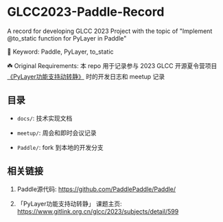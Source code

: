 # GLCC2023-Paddle-Record
A record for developing GLCC 2023 Project with the topic of  "Implement @to_static function for PyLayer in Paddle"

🚀 Keyword: Paddle, PyLayer, to_static

☘️ Original Requirements: 本 repo 用于记录参与 2023 GLCC 开源夏令营项目[《PyLayer功能支持动转静》](https://www.gitlink.org.cn/glcc/2023/subjects/detail/599) 时的开发日志和 meetup 记录

## 目录
* `docs/`: 技术实现文档

* `meetup/`: 周会和即时会议记录

* `Paddle/`: fork 到本地的开发分支


## 相关链接
1. Paddle源代码: https://github.com/PaddlePaddle/Paddle/

2. 「PyLayer功能支持动转静」 课题主页: https://www.gitlink.org.cn/glcc/2023/subjects/detail/599